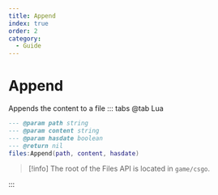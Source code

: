 ```yaml
---
title: Append
index: true
order: 2
category:
  - Guide
---
```


# Append
Appends the content to a file
::: tabs
@tab Lua
```lua
--- @param path string
--- @param content string
--- @param hasdate boolean
--- @return nil
files:Append(path, content, hasdate)
```
> [!info]
> The root of the Files API is located in `game/csgo`.

:::